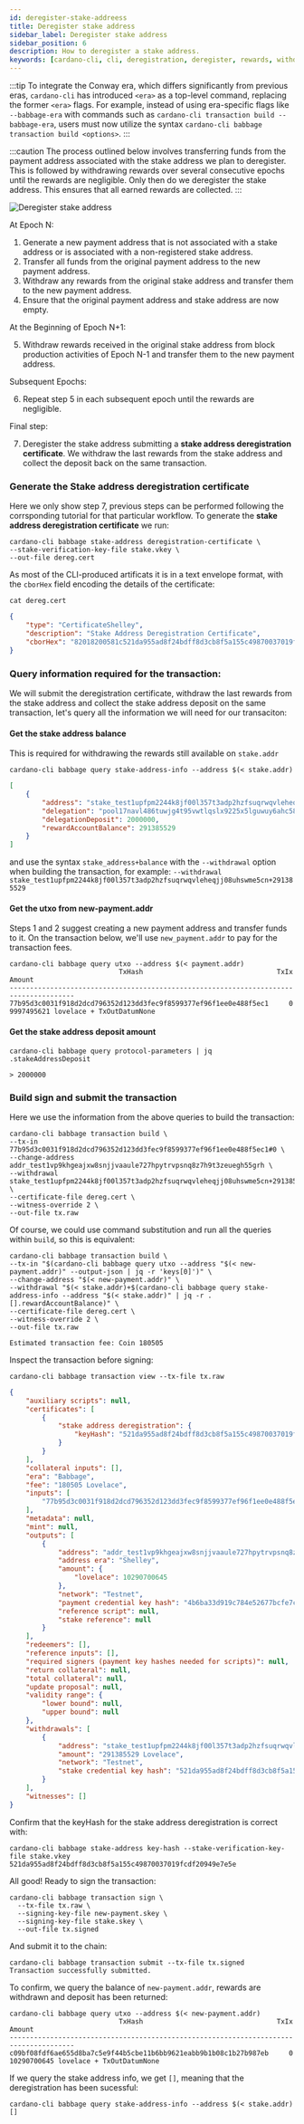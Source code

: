 ```yaml
---
id: deregister-stake-addreess
title: Deregister stake address
sidebar_label: Deregister stake address
sidebar_position: 6
description: How to deregister a stake address.
keywords: [cardano-cli, cli, deregistration, deregister, rewards, withdrawal, stake, stake addresses, cardano-node, transactions]
---
```


:::tip
To integrate the Conway era, which differs significantly from previous eras, `cardano-cli` has introduced `<era>` as a top-level command, replacing the former `<era>` flags. For example, instead of using era-specific flags like `--babbage-era` with commands such as `cardano-cli transaction build --babbage-era`, users must now utilize the syntax `cardano-cli babbage transaction build <options>`. 
:::

:::caution
The process outlined below involves transferring funds from the payment address associated with the stake address we plan to deregister. This is followed by withdrawing rewards over several consecutive epochs until the rewards are negligible. Only then do we deregister the stake address. This ensures that all earned rewards are collected.
:::

![Deregister stake address](/img/cli/deregister-stake-address.png)

At Epoch N:

1. Generate a new payment address that is not associated with a stake address or is associated with a non-registered stake address.
2. Transfer all funds from the original payment address to the new payment address.
3. Withdraw any rewards from the original stake address and transfer them to the new payment address.
4. Ensure that the original payment address and stake address are now empty.

At the Beginning of Epoch N+1:

5. Withdraw rewards received in the original stake address from block production activities of Epoch N-1 and transfer them to the new payment address.

Subsequent Epochs:

6. Repeat step 5 in each subsequent epoch until the rewards are negligible.

Final step:

7. Deregister the stake address submitting a **stake address deregistration certificate**. We withdraw the last rewards from the stake address and collect the deposit back on the same transaction. 


### Generate the Stake address deregistration certificate

Here we only show step 7, previous steps can be performed following the corrsponding tutorial for that particular workflow. To generate the **stake address deregistration certificate** we run:

```
cardano-cli babbage stake-address deregistration-certificate \
--stake-verification-key-file stake.vkey \
--out-file dereg.cert
```
As most of the CLI-produced artificats it is in a text envelope format, with the `cborHex` field encoding the details of the certificate: 

```
cat dereg.cert
```
```json
{
    "type": "CertificateShelley",
    "description": "Stake Address Deregistration Certificate",
    "cborHex": "82018200581c521da955ad8f24bdff8d3cb8f5a155c49870037019fcdf20949e7e5e"
}
```

### Query information required for the transaction:

We will submit the deregistration certificate, withdraw the last rewards from the stake address and collect the stake address deposit on the same transaction, let's query all the information we will need for our transaciton:

#### Get the stake address balance 

This is required for withdrawing the rewards still available on `stake.addr`

```
cardano-cli babbage query stake-address-info --address $(< stake.addr)
```
```json
[
    {
        "address": "stake_test1upfpm2244k8jf00l357t3adp2hzfsuqrwqvleheqjj08uhswme5cn",
        "delegation": "pool17navl486tuwjg4t95vwtlqslx9225x5lguwuy6ahc58x5dnm9ma",
        "delegationDeposit": 2000000,
        "rewardAccountBalance": 291385529
    }
]
```
and use the syntax `stake_address+balance` with the `--withdrawal` option when building the transaction, for example: 
`--withdrawal  stake_test1upfpm2244k8jf00l357t3adp2hzfsuqrwqvleheqjj08uhswme5cn+291385529`


#### Get the utxo from new-payment.addr 

Steps 1 and 2 suggest creating a new payment address and transfer funds to it. On the transaction below, we'll use `new_payment.addr` to pay for the transaction fees.

```
cardano-cli babbage query utxo --address $(< payment.addr)
                           TxHash                                 TxIx        Amount
--------------------------------------------------------------------------------------
77b95d3c0031f918d2dcd796352d123dd3fec9f8599377ef96f1ee0e488f5ec1     0        9997495621 lovelace + TxOutDatumNone
```
#### Get the stake address deposit amount

```
cardano-cli babbage query protocol-parameters | jq .stakeAddressDeposit

> 2000000
```


### Build sign and submit the transaction

Here we use the information from the above queries to build the transaction: 

```
cardano-cli babbage transaction build \
--tx-in 77b95d3c0031f918d2dcd796352d123dd3fec9f8599377ef96f1ee0e488f5ec1#0 \
--change-address addr_test1vp9khgeajxw8snjjvaaule727hpytrvpsnq8z7h9t3zeuegh55grh \
--withdrawal stake_test1upfpm2244k8jf00l357t3adp2hzfsuqrwqvleheqjj08uhswme5cn+291385529 \
--certificate-file dereg.cert \
--witness-override 2 \
--out-file tx.raw
```

Of course, we could use command substitution and run all the queries within `build`, so this is equivalent:

```
cardano-cli babbage transaction build \
--tx-in "$(cardano-cli babbage query utxo --address "$(< new-payment.addr)" --output-json | jq -r 'keys[0]')" \
--change-address "$(< new-payment.addr)" \
--withdrawal "$(< stake.addr)+$(cardano-cli babbage query stake-address-info --address "$(< stake.addr)" | jq -r .[].rewardAccountBalance)" \
--certificate-file dereg.cert \
--witness-override 2 \
--out-file tx.raw
```
```
Estimated transaction fee: Coin 180505
```

Inspect the transaction before signing:

```
cardano-cli babbage transaction view --tx-file tx.raw
```
```json
{
    "auxiliary scripts": null,
    "certificates": [
        {
            "stake address deregistration": {
                "keyHash": "521da955ad8f24bdff8d3cb8f5a155c49870037019fcdf20949e7e5e"
            }
        }
    ],
    "collateral inputs": [],
    "era": "Babbage",
    "fee": "180505 Lovelace",
    "inputs": [
        "77b95d3c0031f918d2dcd796352d123dd3fec9f8599377ef96f1ee0e488f5ec1#0"
    ],
    "metadata": null,
    "mint": null,
    "outputs": [
        {
            "address": "addr_test1vp9khgeajxw8snjjvaaule727hpytrvpsnq8z7h9t3zeuegh55grh",
            "address era": "Shelley",
            "amount": {
                "lovelace": 10290700645
            },
            "network": "Testnet",
            "payment credential key hash": "4b6ba33d919c784e52677bcfe7caf5c2458d8184c0717ae55c459e65",
            "reference script": null,
            "stake reference": null
        }
    ],
    "redeemers": [],
    "reference inputs": [],
    "required signers (payment key hashes needed for scripts)": null,
    "return collateral": null,
    "total collateral": null,
    "update proposal": null,
    "validity range": {
        "lower bound": null,
        "upper bound": null
    },
    "withdrawals": [
        {
            "address": "stake_test1upfpm2244k8jf00l357t3adp2hzfsuqrwqvleheqjj08uhswme5cn",
            "amount": "291385529 Lovelace",
            "network": "Testnet",
            "stake credential key hash": "521da955ad8f24bdff8d3cb8f5a155c49870037019fcdf20949e7e5e"
        }
    ],
    "witnesses": []
}
```
Confirm that the keyHash for the stake address deregistration is correct with: 

```
cardano-cli babbage stake-address key-hash --stake-verification-key-file stake.vkey 
521da955ad8f24bdff8d3cb8f5a155c49870037019fcdf20949e7e5e
```
All good! Ready to sign the transaction: 

```
cardano-cli babbage transaction sign \
  --tx-file tx.raw \
  --signing-key-file new-payment.skey \
  --signing-key-file stake.skey \
  --out-file tx.signed
```

And submit it to the chain:

```
cardano-cli babbage transaction submit --tx-file tx.signed 
Transaction successfully submitted.
```
To confirm, we query the balance of `new-payment.addr`, rewards are withdrawn and deposit has been returned:

```
cardano-cli babbage query utxo --address $(< new-payment.addr)
                           TxHash                                 TxIx        Amount
--------------------------------------------------------------------------------------
c09bf08fdf6ae655d8ba7c5e9f44b5cbe11b6bb9621eabb9b1b08c1b27b987eb     0        10290700645 lovelace + TxOutDatumNone
```

If we query the stake address info, we get `[]`, meaning that the deregistration has been sucessful:

```
cardano-cli babbage query stake-address-info --address $(< stake.addr)
[]
```